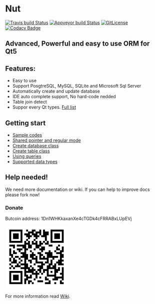 # Nut

[![Travis build Status](https://travis-ci.org/HamedMasafi/Nut.svg?branch=master)](https://travis-ci.org/HamedMasafi/Nut)
[![Appveyor build Status](https://ci.appveyor.com/api/projects/status/ebthxq6syuxob6jx?svg=true)](https://ci.appveyor.com/project/HamedMasafi/nut)
[![GitLicense](https://gitlicense.com/badge/hamedmasafi/nut)](https://gitlicense.com/license/hamedmasafi/nut)
[![Codacy Badge](https://api.codacy.com/project/badge/Grade/f3802610beb946068f6cd2c2b6608a8b)](https://www.codacy.com/app/HamedMasafi/Nut?utm_source=github.com&amp;utm_medium=referral&amp;utm_content=HamedMasafi/Nut&amp;utm_campaign=Badge_Grade)

## Advanced, Powerful and easy to use ORM for Qt5


## Features:
- Easy to use
- Support PosgtreSQL, MySQL, SQLite and Microsoft Sql Server
- Automatically create and update database
- IDE auto complete support, No hard-code nedded
- Table join detect 
- Suppor every Qt types. [Full list](doc/datatypes.md)

## Getting start
- [Sample codes](doc/start.md)
- [Shared pointer and regular mode](doc/sharedpointer.md)
- [Create database class](doc/database.md)
- [Create table class](doc/table.md)
- [Using queries](doc/query.md)
- [Supported data types](doc/datatypes.md)

## Help needed!
We need more documentation or wiki. If you can help to improve docs please fork now!

### Donate
Butcoin address: 1Dn1WHKkaxanXe4cTGDk4cFRRABxLUpEVj


![Wallet addresst](btc-qr.png)

For more information read [Wiki](wiki).
